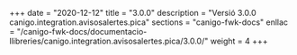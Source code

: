 +++
date        = "2020-12-12"
title       = "3.0.0"
description = "Versió 3.0.0 canigo.integration.avisosalertes.pica"
sections    = "canigo-fwk-docs"
enllac		= "/canigo-fwk-docs/documentacio-llibreries/canigo.integration.avisosalertes.pica/3.0.0/"
weight		= 4
+++
